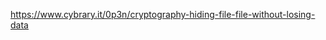 <a href="https://www.cybrary.it/0p3n/cryptography-hiding-file-file-without-losing-data">https://www.cybrary.it/0p3n/cryptography-hiding-file-file-without-losing-data</a>
